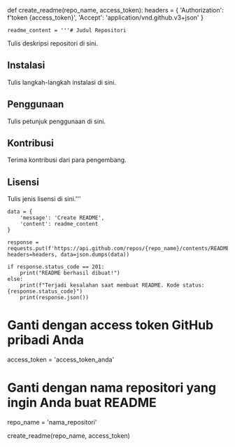 def create_readme(repo_name, access_token):
    headers = {
        'Authorization': f'token {access_token}',
        'Accept': 'application/vnd.github.v3+json'
    }

    readme_content = '''# Judul Repositori

Tulis deskripsi repositori di sini.

## Instalasi

Tulis langkah-langkah instalasi di sini.

## Penggunaan

Tulis petunjuk penggunaan di sini.

## Kontribusi

Terima kontribusi dari para pengembang.

## Lisensi

Tulis jenis lisensi di sini.'''

    data = {
        'message': 'Create README',
        'content': readme_content
    }

    response = requests.put(f'https://api.github.com/repos/{repo_name}/contents/README.md', headers=headers, data=json.dumps(data))

    if response.status_code == 201:
        print("README berhasil dibuat!")
    else:
        print(f"Terjadi kesalahan saat membuat README. Kode status: {response.status_code}")
        print(response.json())

# Ganti dengan access token GitHub pribadi Anda
access_token = 'access_token_anda'

# Ganti dengan nama repositori yang ingin Anda buat README
repo_name = 'nama_repositori'

create_readme(repo_name, access_token)
